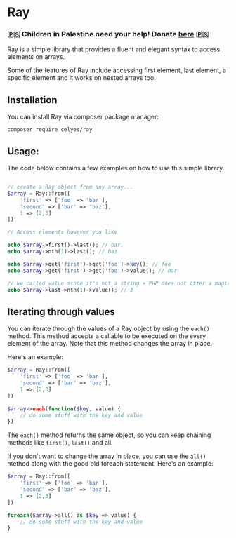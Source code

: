 # Ray

### :palestinian_territories: Children in Palestine need your help! Donate [here](https://donate.unrwa.org/gaza/~my-donation?_cv=1) :palestinian_territories:

Ray is a simple library that provides a fluent and elegant syntax to access elements on arrays.

Some of the features of Ray include accessing first element, last element, a specific element and it works on nested arrays too.
## Installation
You can install Ray via composer package manager:
```shell
composer require celyes/ray
```

## Usage:

The code below contains a few examples on how to use this simple library.

```php

// create a Ray object from any array...
$array = Ray::from([
    'first' => ['foo' => 'bar'],
    'second' => ['bar' => 'baz'],
    1 => [2,3]
])

// Access elements however you like

echo $array->first()->last(); // bar.
echo $array->nth(1)->last(); // baz

echo $array->get('first')->get('foo')->key(); // foo
echo $array->get('first')->get('foo')->value(); // bar

// we called value since it's not a string + PHP does not offer a magic method similar to __toString when it comes to numeric values.
echo $array->last->nth(1)->value(); // 3
```

## Iterating through values

You can iterate through the values of a Ray object by using the `each()` method. 
This method accepts a callable to be executed on the every element of the array. Note that this method changes the array in place.

Here's an example:

```php
$array = Ray::from([
    'first' => ['foo' => 'bar'],
    'second' => ['bar' => 'baz'],
    1 => [2,3]
])

$array->each(function($key, value) {
    // do some stuff with the key and value
})
```
The `each()` method returns the same object, so you can keep chaining methods like `first()`, `last()` and all.

If you don't want to change the array in place, you can use the `all()` method along with the good old foreach statement. 
Here's an example:

```php
$array = Ray::from([
    'first' => ['foo' => 'bar'],
    'second' => ['bar' => 'baz'],
    1 => [2,3]
])

foreach($array->all() as $key => value) {
    // do some stuff with the key and value
}
```